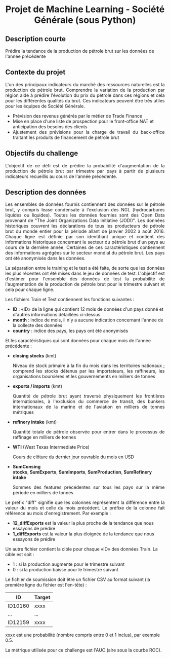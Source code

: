 <h1 align="center">Projet de Machine Learning - Société Générale (sous Python)</h1>

## Description courte

Prédire la tendance de la production de pétrole brut sur les données de l'année précédente

## Contexte du projet

<p align="justify">L'un des principaux indicateurs du marché des ressources naturelles est la production de pétrole brut. Comprendre la variation de la production par région aide à prédire l'évolution du prix du pétrole dans ces régions et cela pour les différentes qualités du brut. Ces indicateurs peuvent être très utiles pour les équipes de Société Générale.</p>

* Prévision des revenus générés par le métier de Trade Finance 
* Mise en place d'une liste de prospection pour le front-office NAT et anticipation des besoins des clients
* <div align="justify">Ajustement des prévisions pour la charge de travail du back-office traitant les produits de financement de pétrole brut</div>

## Objectifs du challenge

<p align="justify">L'objectif de ce défi est de prédire la probabilité d'augmentation de la production de pétrole brut par trimestre par pays à partir de plusieurs indicateurs recueillis au cours de l'année précédente.</p>

## Description des données

<p align="justify">Les ensembles de données fournis contiennent des données sur le pétrole brut, y compris lease condensate à l'exclusion des NGL (hydrocarbures liquides ou liquides). Toutes les données fournies sont des Open Data provenant de "The Joint Organizations Data Initiative (JODI)". Les données historiques couvrent les déclarations de tous les producteurs de pétrole brut du monde entier pour la période allant de janvier 2002 à août 2016. Chaque ligne est définie par son identifiant unique et contient des informations historiques concernant le secteur du pétrole brut d'un pays au cours de la dernière année. Certaines de ces caractéristiques contiennent des informations agrégées sur le secteur mondial du pétrole brut. Les pays ont été anonymisés dans les données.</p>
  
<p align="justify">La séparation entre le training et le test a été faite, de sorte que les données les plus récentes ont été mises dans le jeu de données de test. L'objectif est d'estimer pour l'ensemble des données de test la probabilité de l'augmentation de la production de pétrole brut pour le trimestre suivant et cela pour chaque ligne.</p>
  
Les fichiers Train et Test contiennent les fonctions suivantes :

* **ID** : «ID» de la ligne qui contient 12 mois de données d'un pays donné et d'autres informations détaillées ci-dessus
* **month** : indice de mois, il n'y a aucune indication concernant l'année de la collecte des données
* **country** : indice des pays, les pays ont été anonymisés

Et les caractéristiques qui sont données pour chaque mois de l'année précédente :

* **closing stocks** (kmt) <div align="justify"> Niveau de stock primaire à la fin du mois dans les territoires nationaux ; comprend les stocks détenus par les importateurs, les raffineurs, les organisations boursières et les gouvernements en milliers de tonnes</div>

* **exports / imports** (kmt) <div align="justify"> Quantité de pétrole brut ayant traversé physiquement les frontières internationales, à l'exclusion du commerce de transit, des bunkers internationaux de la marine et de l'aviation en milliers de tonnes métriques</div>

* **refinery intake** (kmt) <div align="justify"> Quantité totale de pétrole observée pour entrer dans le processus de raffinage en milliers de tonnes</div>

* **WTI** (West Texas Intermediate Price) <div align="justify"> Cours de clôture du dernier jour ouvrable du mois en USD

* **SumConsing stocks**, **SumExports**, **SumImports**, **SumProduction**, **SumRefinery intake** <div align="justify"> Sommes des features précédentes sur tous les pays sur la même période en milliers de tonnes</div>

<p align="justify">Le prefix "diff" signifie que les colonnes représentent la différence entre la valeur du mois et celle du mois précédent. Le préfixe de la colonne fait référence au mois d'enregistrement. Par exemple :</p>

* **12_diffExports** est la valeur la plus proche de la tendance que nous essayons de prédire
* **1_diffExports** est la valeur la plus éloignée de la tendance que nous essayons de prédire

Un autre fichier contient la cible pour chaque «ID» des données Train. La cible est soit :

* 1 : si la production augmente pour le trimestre suivant
* 0 : si la production baisse pour le trimestre suivant

Le fichier de soumission doit être un fichier CSV au format suivant (la première ligne du fichier est l'en-tête) :

**ID**        | **Target**
------------- | -------------
ID10160       | xxxx
...           | ...
ID12159       | xxxx

xxxx est une probabilité (nombre compris entre 0 et 1 inclus), par exemple 0.5.

La métrique utilisée pour ce challenge est l'AUC (aire sous la courbe ROC).

